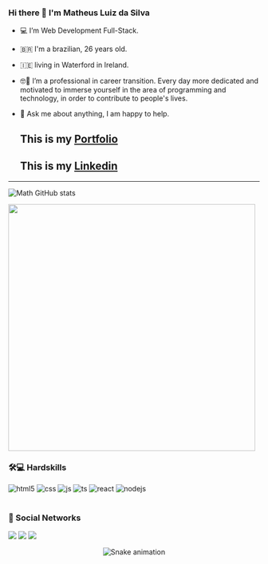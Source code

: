 ### Hi there 👋 I'm Matheus Luiz da Silva

<!--
**Mathluiz23/Mathluiz23** is a ✨ _special_ ✨ repository because its `README.md` (this file) appears on your GitHub profile.

Here are some ideas to get you started: -->

- 💻 I’m Web Development Full-Stack.
- 🇧🇷 I'm a brazilian, 26 years old.
- 🇮🇪 living in Waterford in Ireland.
- 🤓🚀 I’m a professional in career transition. Every day more dedicated and motivated to immerse yourself in the area of ​​programming and technology, in order to contribute to people's lives.
- 💬 Ask me about anything, I am happy to help.

  ## This is my [Portfolio](https://mathdev.vercel.app/)

  ## This is my [Linkedin](https://www.linkedin.com/in/matheus-luiz-dev-web-trybe/)

---

<div style="display: inline_block">
  
  ![Math GitHub stats](https://github-readme-stats.vercel.app/api?username=Mathluiz23&show_icons=true&theme=dracula&count_private=true)
  
  <img  width="495px" src="https://github-readme-stats.vercel.app/api/top-langs/?username=Mathluiz23&layout=compact&langs_count=16&theme=dracula&count"/>
  
</div>
  
   ### 🛠💻 Hardskills
  
<div style="display: inline_block">
  <img align="center" alt="html5" src="https://img.shields.io/badge/HTML5-E34F26?style=for-the-badge&logo=html5&logoColor=white" />
  <img align="center" alt="css" src="https://img.shields.io/badge/CSS3-1572B6?style=for-the-badge&logo=css3&logoColor=white" />
  <img align="center" alt="js" src="https://img.shields.io/badge/JavaScript-F7DF1E?style=for-the-badge&logo=javascript&logoColor=black" />
  <img align="center" alt="ts" src="https://img.shields.io/badge/TypeScript-007ACC?style=for-the-badge&logo=typescript&logoColor=white" />
  <img align="center" alt="react" src="https://img.shields.io/badge/React-20232A?style=for-the-badge&logo=react&logoColor=61DAFB" />
  <img align="center" alt="nodejs" src="https://img.shields.io/badge/Node.js-43853D?style=for-the-badge&logo=node.js&logoColor=white" />
</div><br/>


  
  ### 🧔 Social Networks
  
<div>
  <a href="https://www.instagram.com/mathluiz23/" target="_blank"><img src="https://img.shields.io/badge/-Instagram-%23E4405F?style=for-the-badge&logo=instagram&logoColor=white" target="_blank"></a>
  <a href = "mailto:mathluizs23@gmail.com"><img src="https://img.shields.io/badge/Gmail-D14836?style=for-the-badge&logo=gmail&logoColor=white" target="_blank"></a>
  <a href="https://br.linkedin.com/in/matheus-luiz-da-silva-9bba02119" target="_blank"><img src="https://img.shields.io/badge/-LinkedIn-%230077B5?style=for-the-badge&logo=linkedin&logoColor=white" target="_blank"></a>   
</div>

<div align="center">
  
  ![Snake animation](https://github.com/danielbped/danielbped/blob/output/github-contribution-grid-snake.svg)
  
</div>
